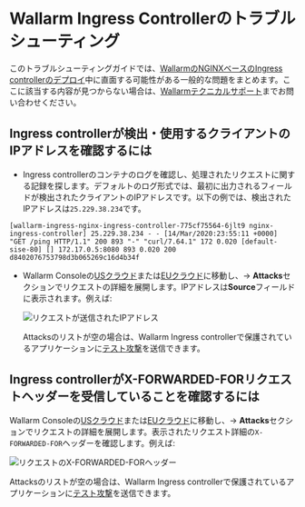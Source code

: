 # Wallarm Ingress Controllerのトラブルシューティング

このトラブルシューティングガイドでは、[WallarmのNGINXベースのIngress controllerのデプロイ](../admin-en/installation-kubernetes-en.md)中に直面する可能性がある一般的な問題をまとめます。ここに該当する内容が見つからない場合は、[Wallarmテクニカルサポート](mailto:support@wallarm.com)までお問い合わせください。

## Ingress controllerが検出・使用するクライアントのIPアドレスを確認するには

* Ingress controllerのコンテナのログを確認し、処理されたリクエストに関する記録を探します。デフォルトのログ形式では、最初に出力されるフィールドが検出されたクライアントのIPアドレスです。以下の例では、検出されたIPアドレスは`25.229.38.234`です。
```
[wallarm-ingress-nginx-ingress-controller-775cf75564-6jlt9 nginx-ingress-controller] 25.229.38.234 - - [14/Mar/2020:23:55:11 +0000] "GET /ping HTTP/1.1" 200 893 "-" "curl/7.64.1" 172 0.020 [default-sise-80] [] 172.17.0.5:8080 893 0.020 200 d8402076753798d3b065269c16d4b34f 
```

* Wallarm Consoleの[USクラウド](https://us1.my.wallarm.com)または[EUクラウド](https://my.wallarm.com)に移動し、→ **Attacks**セクションでリクエストの詳細を展開します。IPアドレスは**Source**フィールドに表示されます。例えば:
  
    ![リクエストが送信されたIPアドレス](../images/request-ip-address.png)

    Attacksのリストが空の場合は、Wallarm Ingress controllerで保護されているアプリケーションに[テスト攻撃](../admin-en/uat-checklist-en.md#node-registers-attacks)を送信できます。
    
## Ingress controllerがX-FORWARDED-FORリクエストヘッダーを受信していることを確認するには

Wallarm Consoleの[USクラウド](https://us1.my.wallarm.com)または[EUクラウド](https://my.wallarm.com)に移動し、→ **Attacks**セクションでリクエストの詳細を展開します。表示されたリクエスト詳細の`X-FORWARDED-FOR`ヘッダーを確認します。例えば:

![リクエストのX-FORWARDED-FORヘッダー](../images/x-forwarded-for-header.png)

Attacksのリストが空の場合は、Wallarm Ingress controllerで保護されているアプリケーションに[テスト攻撃](../admin-en/uat-checklist-en.md#node-registers-attacks)を送信できます。
